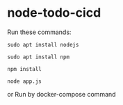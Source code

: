 # node-todo-cicd

Run these commands:


`sudo apt install nodejs`


`sudo apt install npm`


`npm install`

`node app.js`

or Run by docker-compose command

